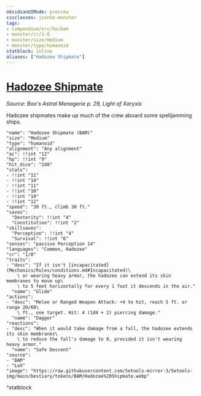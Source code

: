 ```yaml
---
obsidianUIMode: preview
cssclasses: json5e-monster
tags:
- compendium/src/5e/bam
- monster/cr/1-8
- monster/size/medium
- monster/type/humanoid
statblock: inline
aliases: ["Hadozee Shipmate"]
---
```

# [Hadozee Shipmate](Mechanics\bestiary\humanoid/hadozee-shipmate-bam.md)
*Source: Boo's Astral Menagerie p. 29, Light of Xaryxis*  

Hadozee shipmates make up much of the crew aboard some spelljamming ships.

```statblock
"name": "Hadozee Shipmate (BAM)"
"size": "Medium"
"type": "humanoid"
"alignment": "Any alignment"
"ac": !!int "12"
"hp": !!int "9"
"hit_dice": "2d8"
"stats":
- !!int "11"
- !!int "14"
- !!int "11"
- !!int "10"
- !!int "14"
- !!int "12"
"speed": "30 ft., climb 30 ft."
"saves":
  "Dexterity": !!int "4"
  "Constitution": !!int "2"
"skillsaves":
  "Perception": !!int "4"
  "Survival": !!int "6"
"senses": "passive Perception 14"
"languages": "Common, Hadozee"
"cr": "1/8"
"traits":
- "desc": "If it isn't [incapacitated](Mechanics/Rules/conditions.md#Incapacitated)\
    \ or wearing heavy armor, the hadozee can extend its skin membranes to move up\
    \ to 5 feet horizontally for every 1 foot it descends in the air."
  "name": "Glide"
"actions":
- "desc": "Melee or Ranged Weapon Attack: +4 to hit, reach 5 ft. or range 20/60\
    \ ft., one target. Hit: 4 (1d4 + 2) piercing damage."
  "name": "Dagger"
"reactions":
- "desc": "When it would take damage from a fall, the hadozee extends its skin membranes\
    \ to reduce the fall's damage to 0, provided it isn't wearing heavy armor."
  "name": "Safe Descent"
"source":
- "BAM"
- "LoX"
"image": "https://raw.githubusercontent.com/5etools-mirror-3/5etools-img/main/bestiary/tokens/BAM/Hadozee%20Shipmate.webp"
```
^statblock